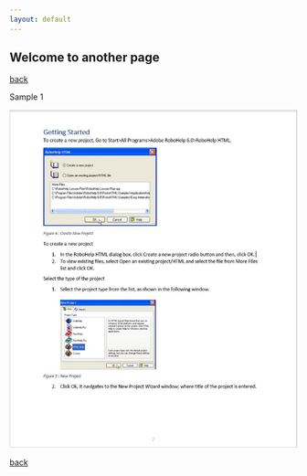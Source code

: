 ```yaml
---
layout: default
---
```


## Welcome to another page

[back](../)

Sample 1

![RoboHelp](/assets/img/Robo1.JPG)

[back](../)
